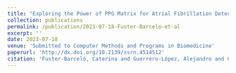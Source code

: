 ```yaml
---
title: "Exploring the Power of PPG Matrix for Atrial Fibrillation Detection with Integrated Explainability"
collection: publications
permalink: /publication/2023-07-18-Fuster-Barcelo-et-al
excerpt: ''
date: 2023-07-18
venue: 'Submitted to Computer Methods and Programs in Biomedicine'
paperurl: 'http://dx.doi.org/10.2139/ssrn.4514512'
citation: 'Fuster-Barceló, Caterina and Guerrero-López, Alejandro and Camara, Carmen and Peris-Lopez, Pedro, Exploring the Power of Ppg Matrix for Atrial Fibrillation Detection with Integrated Explainability. Available at SSRN. Submitted to Computer Methods and Programs in Biomedicine. Pending to upload preprint.'
---
```

